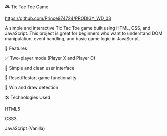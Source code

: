🎮 Tic Tac Toe Game

https://github.com/Prince974724/PRODIGY_WD_03

A simple and interactive Tic Tac Toe game built using HTML, CSS, and JavaScript. This project is great for beginners who want to understand DOM manipulation, event handling, and basic game logic in JavaScript.

🧠 Features

✅ Two-player mode (Player X and Player O)

🎨 Simple and clean user interface

🔁 Reset/Restart game functionality

🎯 Win and draw detection


🛠️ Technologies Used

HTML5

CSS3

JavaScript (Vanilla)

